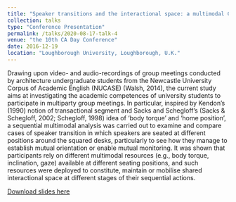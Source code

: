 ```yaml
---
title: "Speaker transitions and the interactional space: a multimodal CA analysis on university student meetings"
collection: talks
type: "Conference Presentation"
permalink: /talks/2020-08-17-talk-4
venue: "the 10th CA Day Conference"
date: 2016-12-19
location: "Loughborough University, Loughborough, U.K."
---
```


Drawing upon video- and audio-recordings of group meetings conducted by architecture undergraduate students from the Newcastle University Corpus of Academic English (NUCASE) (Walsh, 2014), the current study aims at investigating the academic competences of university students to participate in multiparty group meetings. In particular, inspired by Kendon’s (1990) notion of transactional segment and Sacks and Schegloff’s (Sacks & Schegloff, 2002; Schegloff, 1998) idea of ‘body torque’ and ‘home position’, a sequential multimodal analysis was carried out to examine and compare cases of speaker transition in which speakers are seated at different positions around the squared desks, particularly to see how they manage to establish mutual orientation or enable mutual monitoring. It was shown that participants rely on different multimodal resources (e.g., body torque, inclination, gaze) available at different seating positions, and such resources were deployed to constitute, maintain or mobilise shared interactional space at different stages of their sequential actions.

[Download slides here](http://adachenqi.github.io/files/talk4.pdf)
